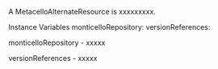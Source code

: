 A MetacelloAlternateResource is xxxxxxxxx.Instance Variables	monticelloRepository:		<Object>	versionReferences:		<Object>monticelloRepository	- xxxxxversionReferences	- xxxxx